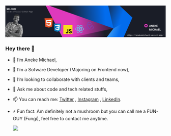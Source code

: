 ![](https://github.com/anekemichael/anekemichael/blob/main/mybanner2.png)
### Hey there 👋

- 🔭 I’m Aneke Michael,
- 🌱 I’m a Sofware Developer (Majoring on Frontend now),
- 👯 I’m looking to collaborate with clients and teams,
- 💬 Ask me about code and tech related stuffs,
- 📫 You can reach me: [Twitter](https://twitter.com/d1_codes/) , [Instagram](https://instagram.com/d1_codes/) , [LinkedIn](https://www.linkedin.com/in/aneke-michael-19718a1a4/).
- ⚡ Fun fact: Am definitely not a mushroom but you can call me a FUN-GUY (Fungi), feel free to contact me anytime.

  ![](https://github-readme-stats.vercel.app/api?username=anekemichael&show_icons=true&theme=radical)
  
  

<!--
**anekemichael/anekemichael** is a ✨ _special_ ✨ repository because its `README.md` (this file) appears on your GitHub profile.

Here are some ideas to get you started:


-->
